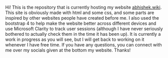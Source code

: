 Hi! This is the repository that is currently hosting my website [abhishek.wiki](https://www.abhishek.wiki/). 
This site is obviously made with html and some css, and some parts are inspired by other websites people have created before me. I also used the bootstrap 4 to help make the website better across different devices and use Microsoft Clarity to track user sessions (although I have never seriously bothered to actually check them in the time it has been up).
It is currently a work in progress as you will see, but I will get back to working on it whenever I have free time.
If you have any questions, you can connect with me over my socials given at the bottom my website.
Thanks!
